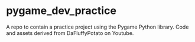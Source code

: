 # pygame_dev_practice
A repo to contain a practice project using the Pygame Python library. Code and assets derived from DaFluffyPotato on Youtube.
